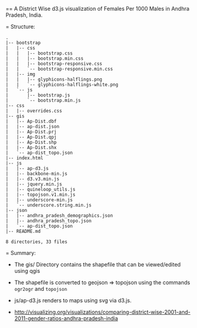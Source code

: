 == A District Wise d3.js visualization of Females Per 1000 Males in Andhra Pradesh, India.

= Structure:

    .
    |-- bootstrap
    |   |-- css
    |   |   |-- bootstrap.css
    |   |   |-- bootstrap.min.css
    |   |   |-- bootstrap-responsive.css
    |   |   `-- bootstrap-responsive.min.css
    |   |-- img
    |   |   |-- glyphicons-halflings.png
    |   |   `-- glyphicons-halflings-white.png
    |   `-- js
    |       |-- bootstrap.js
    |       `-- bootstrap.min.js
    |-- css
    |   |-- overrides.css
    |-- gis
    |   |-- Ap-Dist.dbf
    |   |-- ap-dist.json
    |   |-- Ap-Dist.prj
    |   |-- Ap-Dist.qpj
    |   |-- Ap-Dist.shp
    |   |-- Ap-Dist.shx
    |   `-- ap-dist_topo.json
    |-- index.html
    |-- js
    |   |-- ap-d3.js
    |   |-- backbone-min.js
    |   |-- d3.v3.min.js
    |   |-- jquery.min.js
    |   |-- quineloop_utils.js
    |   |-- topojson.v1.min.js
    |   |-- underscore-min.js
    |   `-- underscore.string.min.js
    |-- json
    |   |-- andhra_pradesh_demographics.json
    |   |-- andhra_pradesh_topo.json
    |   `-- ap-dist_topo.json
    |-- README.md

    8 directories, 33 files

= Summary:

* The gis/ Directory contains the shapefile that can be viewed/edited using qgis
* The shapefile is converted to geojson => topojson using the commands `ogr2ogr` and `topojson`

* js/ap-d3.js renders to maps using svg via d3.js.
* http://visualizing.org/visualizations/comparing-district-wise-2001-and-2011-gender-ratios-andhra-pradesh-india